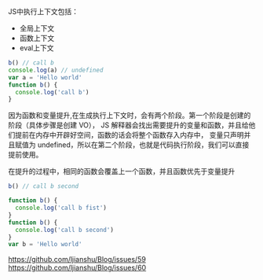 <!--
 * @Descripttion: 
 * @version: 1.0.0
 * @Author: jimmiezhou
 * @Date: 2019-11-21 16:10:56
 * @LastEditors: jimmiezhou
 * @LastEditTime: 2019-11-21 16:15:08
 -->
JS中执行上下文包括：
- 全局上下文
- 函数上下文
- eval上下文

```javascript
b() // call b
console.log(a) // undefined
var a = 'Hello world'
function b() {
  console.log('call b')
}
```

因为函数和变量提升,在生成执行上下文时，会有两个阶段。第一个阶段是创建的阶段（具体步骤是创建 VO），
JS 解释器会找出需要提升的变量和函数，并且给他们提前在内存中开辟好空间，函数的话会将整个函数存入内存中，
变量只声明并且赋值为 undefined，所以在第二个阶段，也就是代码执行阶段，我们可以直接提前使用。

在提升的过程中，相同的函数会覆盖上一个函数，并且函数优先于变量提升

```javascript
b() // call b second

function b() {
  console.log('call b fist')
}
function b() {
  console.log('call b second')
}
var b = 'Hello world'
```

https://github.com/ljianshu/Blog/issues/59
https://github.com/ljianshu/Blog/issues/60